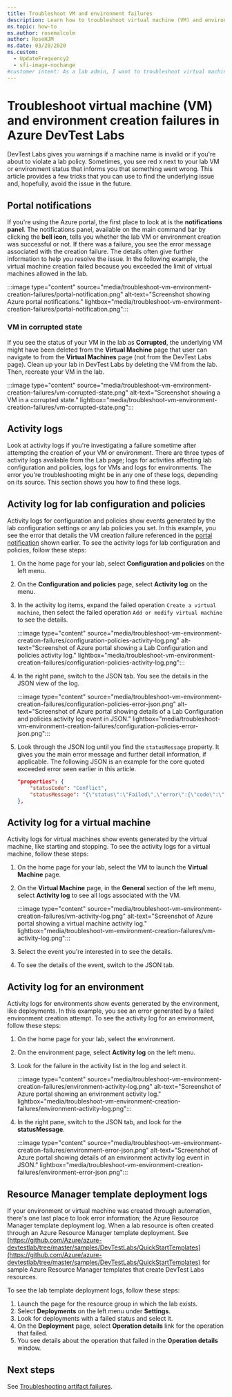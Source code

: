 ```yaml
---
title: Troubleshoot VM and environment failures
description: Learn how to troubleshoot virtual machine (VM) and environment creation failures in Azure DevTest Labs.
ms.topic: how-to
ms.author: rosemalcolm
author: RoseHJM
ms.date: 03/20/2020
ms.custom:
  - UpdateFrequency2
  - sfi-image-nochange
#customer intent: As a lab admin, I want to troubleshoot virtual machine (VM) and environment creation failures in Azure DevTest Labs so that I can resolve issues.
---
```


# Troubleshoot virtual machine (VM) and environment creation failures in Azure DevTest Labs
DevTest Labs gives you warnings if a machine name is invalid or if you're about to violate a lab policy. Sometimes, you see red `X` next to your lab VM or environment status that informs you that something went wrong. This article provides a few tricks that you can use to find the underlying issue and, hopefully, avoid the issue in the future.

## Portal notifications
If you're using the Azure portal, the first place to look at is the **notifications panel**. The notifications panel, available on the main command bar by clicking the **bell icon**, tells you whether the lab VM or environment creation was successful or not. If there was a failure, you see the error message associated with the creation failure. The details often give further information to help you resolve the issue. In the following example, the virtual machine creation failed because you exceeded the limit of virtual machines allowed in the lab. 

:::image type="content" source="media/troubleshoot-vm-environment-creation-failures/portal-notification.png" alt-text="Screenshot showing Azure portal notifications." lightbox="media/troubleshoot-vm-environment-creation-failures/portal-notification.png":::

### VM in corrupted state
If you see the status of your VM in the lab as **Corrupted**, the underlying VM might have been deleted from the **Virtual Machine** page that user can navigate to from the **Virtual Machines** page (not from the DevTest Labs page). Clean up your lab in DevTest Labs by deleting the VM from the lab. Then, recreate your VM in the lab. 

:::image type="content" source="media/troubleshoot-vm-environment-creation-failures/vm-corrupted-state.png" alt-text="Screenshot showing a VM in a corrupted state." lightbox="media/troubleshoot-vm-environment-creation-failures/vm-corrupted-state.png":::

## Activity logs
Look at activity logs if you're investigating a failure sometime after attempting the creation of your VM or environment. There are three types of activity logs available from the Lab page; logs for activities affecting lab configuration and policies, logs for VMs and logs for environments. The error you're troubleshooting might be in any one of these logs, depending on its source. This section shows you how to find these logs. 

## Activity log for lab configuration and policies

Activity logs for configuration and policies show events generated by the lab configuration settings or any lab policies you set. In this example, you see the error that details the VM creation failure referenced in the [portal notification](#portal-notifications) shown earlier. To see the activity logs for lab configuration and policies, follow these steps:

1. On the home page for your lab, select **Configuration and policies** on the left menu.
1. On the **Configuration and policies** page, select **Activity log** on the menu.
1. In the activity log items, expand the failed operation `Create a virtual machine`, then select the failed operation `Add or modify virtual machine` to see the details.

   :::image type="content" source="media/troubleshoot-vm-environment-creation-failures/configuration-policies-activity-log.png" alt-text="Screenshot of Azure portal showing a Lab Configuration and policies activity log." lightbox="media/troubleshoot-vm-environment-creation-failures/configuration-policies-activity-log.png":::

1. In the right pane, switch to the JSON tab. You see the details in the JSON view of the log.

   :::image type="content" source="media/troubleshoot-vm-environment-creation-failures/configuration-policies-error-json.png" alt-text="Screenshot of Azure portal showing details of a Lab Configuration and policies activity log event in JSON." lightbox="media/troubleshoot-vm-environment-creation-failures/configuration-policies-error-json.png":::

1. Look through the JSON log until you find the `statusMessage` property. It gives you the main error message and further detail information, if applicable. The following JSON is an example for the core quoted exceeded error seen earlier in this article.

    ```json
    "properties": {
        "statusCode": "Conflict",
        "statusMessage": "{\"status\":\"Failed\",\"error\":{\"code\":\"ResourceDeploymentFailure\",\"message\":\"The resource operation completed with terminal provisioning state 'Failed'.\",\"details\":[{\"code\":\"OperationNotAllowed\",\"message\":\"Operation results in exceeding quota limits of Core. Maximum allowed: 100, Current in use: 100, Additional requested: 8. Please read more about quota increase at https://aka.ms/corequotaincrease.\"}]}}",
    },
    ```

## Activity log for a virtual machine

Activity logs for virtual machines show events generated by the virtual machine, like starting and stopping. To see the activity logs for a virtual machine, follow these steps:

1. On the home page for your lab, select the VM to launch the **Virtual Machine** page.
1. On the **Virtual Machine** page, in the **General** section of the left menu, select **Activity log** to see all logs associated with the VM.

   :::image type="content" source="media/troubleshoot-vm-environment-creation-failures/vm-activity-log.png" alt-text="Screenshot of Azure portal showing a virtual machine activity log." lightbox="media/troubleshoot-vm-environment-creation-failures/vm-activity-log.png":::

1. Select the event you're interested in to see the details.
1. To see the details of the event, switch to the JSON tab.

## Activity log for an environment

Activity logs for environments show events generated by the environment, like deployments. In this example, you see an error generated by a failed environment creation attempt. To see the activity log for an environment, follow these steps:

1. On the home page for your lab, select the environment.
1. On the environment page, select **Activity log** on the left menu.
1. Look for the failure in the activity list in the log and select it.
 
   :::image type="content" source="media/troubleshoot-vm-environment-creation-failures/environment-activity-log.png" alt-text="Screenshot of Azure portal showing an environment activity log." lightbox="media/troubleshoot-vm-environment-creation-failures/environment-activity-log.png"::: 
 
1. In the right pane, switch to the JSON tab, and look for the **statusMessage**.

   :::image type="content" source="media/troubleshoot-vm-environment-creation-failures/environment-error-json.png" alt-text="Screenshot of Azure portal showing details of an environment activity log event in JSON." lightbox="media/troubleshoot-vm-environment-creation-failures/environment-error-json.png"::: 

## Resource Manager template deployment logs

If your environment or virtual machine was created through automation, there's one last place to look error information; the Azure Resource Manager template deployment log. When a lab resource is often created through an Azure Resource Manager template deployment. See [https://github.com/Azure/azure-devtestlab/tree/master/samples/DevTestLabs/QuickStartTemplates](https://github.com/Azure/azure-devtestlab/tree/master/samples/DevTestLabs/QuickStartTemplates) for sample Azure Resource Manager templates that create DevTest Labs resources.

To see the lab template deployment logs, follow these steps:

1. Launch the page for the resource group in which the lab exists.
1. Select **Deployments** on the left menu under **Settings**.
1. Look for deployments with a failed status and select it.
1. On the **Deployment** page, select **Operation details** link for the operation that failed.
1. You see details about the operation that failed in the **Operation details** window.
 
## Next steps

See [Troubleshooting artifact failures](devtest-lab-troubleshoot-artifact-failure.md).
